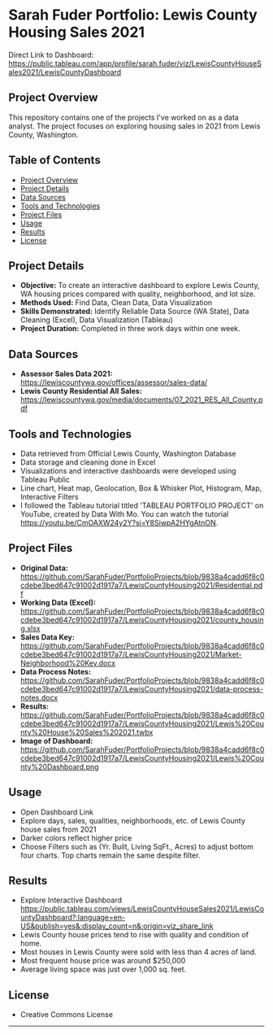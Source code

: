 # Sarah Fuder Portfolio: Lewis County Housing Sales 2021

Direct Link to Dashboard: https://public.tableau.com/app/profile/sarah.fuder/viz/LewisCountyHouseSales2021/LewisCountyDashboard

## Project Overview

This repository contains one of the projects I've worked on as a data analyst. The project focuses on exploring housing sales in 2021 from Lewis County, Washington.


## Table of Contents

- [Project Overview](#project-overview)
- [Project Details](#project-details)
- [Data Sources](#data-sources)
- [Tools and Technologies](#tools-and-technologies)
- [Project Files](#project-files)
- [Usage](#usage)
- [Results](#results)
- [License](#license)


## Project Details

- **Objective:** To create an interactive dashboard to explore Lewis County, WA housing prices compared with quality, neighborhood, and lot size. 
- **Methods Used:** Find Data, Clean Data, Data Visualization
- **Skills Demonstrated:** Identify Reliable Data Source (WA State), Data Cleaning (Excel), Data Visualization (Tableau)
- **Project Duration:** Completed in three work days within one week.

## Data Sources

- **Assessor Sales Data 2021:** https://lewiscountywa.gov/offices/assessor/sales-data/
- **Lewis County Residential All Sales:** https://lewiscountywa.gov/media/documents/07_2021_RES_All_County.pdf


## Tools and Technologies

- Data retrieved from Official Lewis County, Washington Database
- Data storage and cleaning done in Excel
- Visualizations and interactive dashboards were developed using Tableau Public
- Line chart, Heat map, Geolocation, Box & Whisker Plot, Histogram, Map, Interactive Filters
- I followed the Tableau tutorial titled 'TABLEAU PORTFOLIO PROJECT' on YouTube, created by Data With Mo. You can watch the tutorial https://youtu.be/CmOAXW24y2Y?si=Y8SiwpA2HYgAtnON.

## Project Files

- **Original Data:**
https://github.com/SarahFuder/PortfolioProjects/blob/9838a4cadd6f8c0cdebe3bed647c91002d1917a7/LewisCountyHousing2021/Residential.pdf
- **Working Data (Excel):**
https://github.com/SarahFuder/PortfolioProjects/blob/9838a4cadd6f8c0cdebe3bed647c91002d1917a7/LewisCountyHousing2021/county_housing.xlsx
- **Sales Data Key:**
https://github.com/SarahFuder/PortfolioProjects/blob/9838a4cadd6f8c0cdebe3bed647c91002d1917a7/LewisCountyHousing2021/Market-Neighborhood%20Key.docx
- **Data Process Notes:**
https://github.com/SarahFuder/PortfolioProjects/blob/9838a4cadd6f8c0cdebe3bed647c91002d1917a7/LewisCountyHousing2021/data-process-notes.docx
- **Results:** https://github.com/SarahFuder/PortfolioProjects/blob/9838a4cadd6f8c0cdebe3bed647c91002d1917a7/LewisCountyHousing2021/Lewis%20County%20House%20Sales%202021.twbx
- **Image of Dashboard:**
https://github.com/SarahFuder/PortfolioProjects/blob/9838a4cadd6f8c0cdebe3bed647c91002d1917a7/LewisCountyHousing2021/Lewis%20County%20Dashboard.png

## Usage

- Open Dashboard Link
- Explore days, sales, qualities, neighborhoods, etc. of Lewis County house sales from 2021
- Darker colors reflect higher price
- Choose Filters such as (Yr. Built, Living SqFt., Acres) to adjust bottom four charts. Top charts remain the same despite filter.

## Results

- Explore Interactive Dashboard
  https://public.tableau.com/views/LewisCountyHouseSales2021/LewisCountyDashboard?:language=en-US&publish=yes&:display_count=n&:origin=viz_share_link
- Lewis County house prices tend to rise with quality and condition of home.
- Most houses in Lewis County were sold with less than 4 acres of land.
- Most frequent house price was around $250,000
- Average living space was just over 1,000 sq. feet.


## License
- Creative Commons License

---

